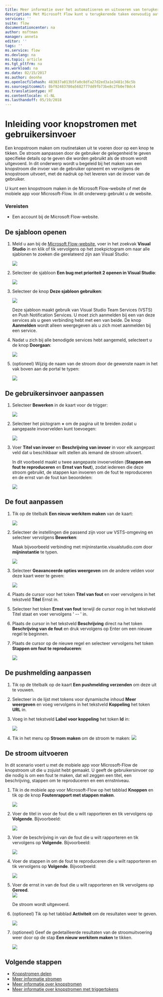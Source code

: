 ```yaml
---
title: Meer informatie over het automatiseren en uitvoeren van terugkerende taken met knopstromen voor het ophalen van gebruikersinvoer | Microsoft Docs
description: Met Microsoft Flow kunt u terugkerende taken eenvoudig automatiseren. U kunt met uw stromen zelfs gebruikersinvoer ophalen bij het uitvoeren van een terugkerende taak.
services: ''
suite: flow
documentationcenter: na
author: msftman
manager: anneta
editor: ''
tags: ''
ms.service: flow
ms.devlang: na
ms.topic: article
ms.tgt_pltfrm: na
ms.workload: na
ms.date: 02/15/2017
ms.author: deonhe
ms.openlocfilehash: 483837a013b5fa0c8dfa27d2ed3a1e3481c36c5b
ms.sourcegitcommit: 8bf92483780a5682777dd9fb73be8c2fb0e78dc4
ms.translationtype: HT
ms.contentlocale: nl-NL
ms.lasthandoff: 05/19/2018
---
```

# <a name="introducing-button-flows-with-user-input"></a>Inleiding voor knopstromen met gebruikersinvoer
Een knopstroom maken om routinetaken uit te voeren door op een knop te tikken. De stroom aanpassen door de gebruiker de gelegenheid te geven specifieke details op te geven die worden gebruikt als de stroom wordt uitgevoerd. In dit onderwerp wordt u begeleid bij het maken van een knopstroom die invoer van de gebruiker opneemt en vervolgens de knopstroom uitvoert, met de nadruk op het leveren van de invoer van de gebruiker.

U kunt een knopstroom maken in de Microsoft Flow-website of met de mobiele app voor Microsoft-Flow. In dit onderwerp gebruikt u de website.

### <a name="prerequisites"></a>Vereisten
* Een account bij de Microsoft Flow-website.

## <a name="open-the-template"></a>De sjabloon openen
1. Meld u aan bij de [Microsoft Flow-website](https://flow.microsoft.com), voer in het zoekvak **Visual Studio** in en klik of tik vervolgens op het zoekpictogram om naar alle sjablonen te zoeken die gerelateerd zijn aan Visual Studio:
   
    ![](./media/button-flow-with-user-input-tokens/1.png)  
2. Selecteer de sjabloon **Een bug met prioriteit 2 openen in Visual Studio**:
   
    ![](./media/button-flow-with-user-input-tokens/2.png)  
3. Selecteer de knop **Deze sjabloon gebruiken**:
   
    ![](./media/button-flow-with-user-input-tokens/3.png)  
   
    Deze sjabloon maakt gebruik van Visual Studio Team Services (VSTS) en Push Notification Services. U moet zich aanmelden bij een van deze services als u geen verbinding hebt met een van beide. De knop **Aanmelden** wordt alleen weergegeven als u zich moet aanmelden bij een service.
4. Nadat u zich bij alle benodigde services hebt aangemeld, selecteert u de knop **Doorgaan**:
   
    ![](./media/button-flow-with-user-input-tokens/4.png)  
5. (optioneel) Wijzig de naam van de stroom door de gewenste naam in het vak boven aan de portal te typen:
   
    ![](./media/button-flow-with-user-input-tokens/5.png)

## <a name="customize-the-user-input"></a>De gebruikersinvoer aanpassen
1. Selecteer **Bewerken** in de kaart voor de trigger:
   
    ![](./media/button-flow-with-user-input-tokens/6.png)  
2. Selecteer het pictogram **+** om de pagina uit te breiden zodat u aangepaste invoervelden kunt toevoegen:
   
    ![](./media/button-flow-with-user-input-tokens/7.png)
3. Voer **Titel van invoer** en **Beschrijving van invoer** in voor elk aangepast veld dat u beschikbaar wilt stellen als iemand de stroom uitvoert.  
   
    In dit voorbeeld maakt u twee aangepaste invoervelden (**Stappen om fout te reproduceren** en **Ernst van fout**), zodat iedereen die deze stroom gebruikt, de stappen kan invoeren om de fout te reproduceren en de ernst van de fout kan beoordelen:  
   
    ![](./media/button-flow-with-user-input-tokens/8.png)

## <a name="customize-the-bug"></a>De fout aanpassen
1. Tik op de titelbalk **Een nieuw werkitem maken** van de kaart:
   
    ![](./media/button-flow-with-user-input-tokens/9.png)  
2. Selecteer de instellingen die passend zijn voor uw VSTS-omgeving en selecteer vervolgens **Bewerken**:
   
    Maak bijvoorbeeld verbinding met mijninstantie.visualstudio.com door **mijninstantie** te typen.
   
    ![](./media/button-flow-with-user-input-tokens/10.png)  
3. Selecteer **Geavanceerde opties weergeven** om de andere velden voor deze kaart weer te geven:
   
    ![](./media/button-flow-with-user-input-tokens/11.png)  
4. Plaats de cursor voor het token **Titel van fout** en voer vervolgens in het tekstveld **Titel** Ernst in.
5. Selecteer het token **Ernst van fout** terwijl de cursor nog in het tekstveld Titel staat en voer vervolgens ' -- ' in.  
6. Plaats de cursor in het tekstveld **Beschrijving** direct na het token **Beschrijving van de fout** en druk vervolgens op Enter om een nieuwe regel te beginnen.
7. Plaats de cursor op de nieuwe regel en selecteer vervolgens het token **Stappen om fout te reproduceren**:
   
    ![](./media/button-flow-with-user-input-tokens/12.png)

## <a name="customize-the-push-notification"></a>De pushmelding aanpassen
1. Tik op de titelbalk op de kaart **Een pushmelding verzenden** om deze uit te vouwen.
2. Selecteer in de lijst met tokens voor dynamische inhoud **Meer weergeven** en voeg vervolgens in het tekstveld **Koppeling** het token **URL** in.
3. Voeg in het tekstveld **Label voor koppeling** het token **Id** in:
   
    ![](./media/button-flow-with-user-input-tokens/13.png)  
4. Tik in het menu op **Stroom maken** om de stroom te maken:  ![](./media/button-flow-with-user-input-tokens/14.png)  

## <a name="run-your-flow"></a>De stroom uitvoeren
In dit scenario voert u met de mobiele app voor Microsoft-Flow de knopstroom uit die u zojuist hebt gemaakt. U geeft de gebruikersinvoer op die nodig is om een fout te maken, dat wil zeggen een titel, een beschrijving, stappen om te reproduceren en een ernstniveau.  

1. Tik in de mobiele app voor Microsoft-Flow op het tabblad **Knoppen** en tik op de knop **Foutenrapport met stappen maken**.
   
    ![](./media/button-flow-with-user-input-tokens/runmt1.png)  
2. Voer de titel in voor de fout die u wilt rapporteren en tik vervolgens op **Volgende**. Bijvoorbeeld:
   
    ![](./media/button-flow-with-user-input-tokens/runmt2.png)  
3. Voer de beschrijving in van de fout die u wilt rapporteren en tik vervolgens op **Volgende**. Bijvoorbeeld:
   
    ![](./media/button-flow-with-user-input-tokens/runmt3.png)  
4. Voer de stappen in om de fout te reproduceren die u wilt rapporteren en tik vervolgens op **Volgende**. Bijvoorbeeld:
   
    ![](./media/button-flow-with-user-input-tokens/runmt3-1.png)  
5. Voer de ernst in van de fout die u wilt rapporteren en tik vervolgens op **Gereed**.  
    ![](./media/button-flow-with-user-input-tokens/runmt3-2.png)  
   
    De stroom wordt uitgevoerd.
6. (optioneel) Tik op het tabblad **Activiteit** om de resultaten weer te geven.
   
    ![](./media/button-flow-with-user-input-tokens/runmt5.png)  
7. (optioneel) Geef de gedetailleerde resultaten van de stroomuitvoering weer door op de stap **Een nieuw werkitem maken** te tikken.
   
    ![](./media/button-flow-with-user-input-tokens/runmt6.png)  

## <a name="next-steps"></a>Volgende stappen
* [Knopstromen delen](share-buttons.md)
* [Meer informatie stromen](guided-learning/get-started.yml?tutorial-step=1)  
* [Meer informatie over knopstromen](introduction-to-button-flows.md)  
* [Meer informatie over knopstromen met triggertokens](introduction-to-button-trigger-tokens.md)  

